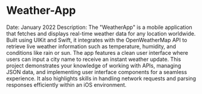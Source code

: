 # Weather-App
Date: January 2022
Description:
The "WeatherApp" is a mobile application that fetches and displays real-time weather data for any location worldwide. Built using UIKit and Swift, it integrates with the OpenWeatherMap API to retrieve live weather information such as temperature, humidity, and conditions like rain or sun. The app features a clean user interface where users can input a city name to receive an instant weather update. This project demonstrates your knowledge of working with APIs, managing JSON data, and implementing user interface components for a seamless experience. It also highlights skills in handling network requests and parsing responses efficiently within an iOS environment.
